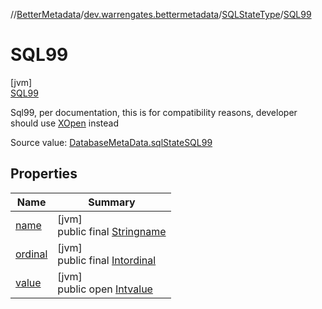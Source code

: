 //[BetterMetadata](../../../../index.md)/[dev.warrengates.bettermetadata](../../index.md)/[SQLStateType](../index.md)/[SQL99](index.md)

# SQL99

[jvm]\
[SQL99](index.md)

Sql99, per documentation, this is for compatibility reasons, developer should use [XOpen](../-x-open/index.md) instead

Source value: [DatabaseMetaData.sqlStateSQL99](https://docs.oracle.com/javase/8/docs/api/java/sql/DatabaseMetaData.html#sqlStateSQL99--)

## Properties

| Name | Summary |
|---|---|
| [name](../../-version-column-type/-i-s_-p-s-e-u-d-o_-c-o-l-u-m-n/index.md#-372974862%2FProperties%2F-1216412040) | [jvm]<br>public final [String](https://kotlinlang.org/api/latest/jvm/stdlib/kotlin/-string/index.html)[name](../../-version-column-type/-i-s_-p-s-e-u-d-o_-c-o-l-u-m-n/index.md#-372974862%2FProperties%2F-1216412040) |
| [ordinal](../../-version-column-type/-i-s_-p-s-e-u-d-o_-c-o-l-u-m-n/index.md#-739389684%2FProperties%2F-1216412040) | [jvm]<br>public final [Int](https://kotlinlang.org/api/latest/jvm/stdlib/kotlin/-int/index.html)[ordinal](../../-version-column-type/-i-s_-p-s-e-u-d-o_-c-o-l-u-m-n/index.md#-739389684%2FProperties%2F-1216412040) |
| [value](../-s-q-l/index.md#-1003540800%2FProperties%2F-1216412040) | [jvm]<br>public open [Int](https://kotlinlang.org/api/latest/jvm/stdlib/kotlin/-int/index.html)[value](../-s-q-l/index.md#-1003540800%2FProperties%2F-1216412040) |

